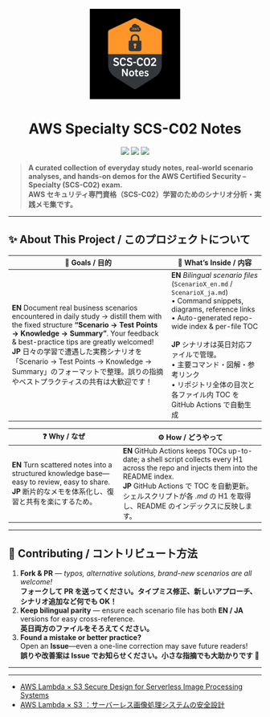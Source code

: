 <p align="center">
  <img src="project_logp.jpg" alt="AWS SCS-C02 Notes Logo" width="180"/>
</p>

<h1 align="center">AWS Specialty SCS-C02&nbsp;Notes</h1>

<p align="center">
  <img src="https://img.shields.io/badge/AWS-SCS--C02-blue?logo=amazonaws&style=for-the-badge" />
  <img src="https://img.shields.io/github/license/timcanby/AWS_Specialty_SCS-C02_notes?style=for-the-badge" />
  <img src="https://badgen.net/badge/PRs/Welcome/green?icon=github" />
</p>

> **A curated collection of everyday study notes, real-world scenario analyses, and hands-on demos for the AWS Certified Security – Specialty (SCS-C02) exam.**  
> **AWS セキュリティ専門資格（SCS-C02）学習のためのシナリオ分析・実践メモ集です。**

---

## ✨ About This Project / このプロジェクトについて

| 🌟 Goals / 目的 | 🧩 What’s Inside / 内容 |
|--|--|
| **EN**  Document real business scenarios encountered in daily study → distill them with the fixed structure **“Scenario → Test Points → Knowledge → Summary”**. Your feedback & best-practice tips are greatly welcomed!<br>**JP**  日々の学習で遭遇した実務シナリオを「Scenario → Test Points → Knowledge → Summary」のフォーマットで整理。誤りの指摘やベストプラクティスの共有は大歓迎です！ | **EN**  *Bilingual scenario files* (`ScenarioX_en.md` / `ScenarioX_ja.md`)<br>  • Command snippets, diagrams, reference links<br>  • Auto-generated repo-wide index & per-file TOC<br><br>**JP**  シナリオは英日対応ファイルで管理。<br>  • 主要コマンド・図解・参考リンク<br>  • リポジトリ全体の目次と各ファイル内 TOC を GitHub Actions で自動生成 |

| ❓ Why / なぜ | ⚙️ How / どうやって |
|--|--|
| **EN**  Turn scattered notes into a structured knowledge base—easy to review, easy to share. <br>**JP**  断片的なメモを体系化し、復習と共有を楽にするため。| **EN**  GitHub Actions keeps TOCs up-to-date; a shell script collects every H1 across the repo and injects them into the README index. <br>**JP**  GitHub Actions で TOC を自動更新。シェルスクリプトが各 *.md* の H1 を取得し、README のインデックスに反映します。|

---

## 🤝 Contributing / コントリビュート方法

1. **Fork & PR** — *typos, alternative solutions, brand-new scenarios are all welcome!*  
   **フォークして PR を送ってください。タイプミス修正、新しいアプローチ、シナリオ追加など何でも OK！**  
2. **Keep bilingual parity** — ensure each scenario file has both **EN / JA** versions for easy cross-reference.  
   **英日両方のファイルをそろえてください。**  
3. **Found a mistake or better practice?**    
   Open an **Issue**—even a one-line correction may save future readers!  
   **誤りや改善案は Issue でお知らせください。小さな指摘でも大助かりです 🙏**  

---

---

<!-- START doctoc generated TOC please keep comment here to allow auto update -->
<!-- DON'T EDIT THIS SECTION, INSTEAD RE-RUN doctoc TO UPDATE -->



<!-- END doctoc generated TOC please keep comment here to allow auto update -->

<!-- docs-index:start -->

- [AWS Lambda × S3 Secure Design for Serverless Image Processing Systems](Scenario1_en.md)
- [AWS Lambda × S3 ：サーバーレス画像処理システムの安全設計](Scenario1_ja.md)

<!-- docs-index:end -->
